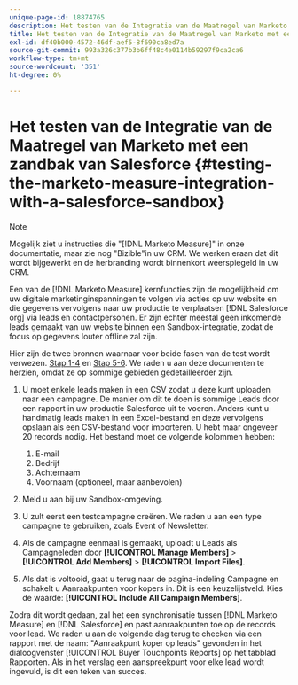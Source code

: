 ```yaml
---
unique-page-id: 18874765
description: Het testen van de Integratie van de Maatregel van Marketo met een zandbak van Salesforce - [!DNL Marketo Measure] - Productdocumentatie
title: Het testen van de Integratie van de Maatregel van Marketo met een zandbak van Salesforce
exl-id: df40b000-4572-46df-aef5-8f690ca8ed7a
source-git-commit: 993a326c377b3b6ff48c4e0114b59297f9ca2ca6
workflow-type: tm+mt
source-wordcount: '351'
ht-degree: 0%

---
```


# Het testen van de Integratie van de Maatregel van Marketo met een zandbak van Salesforce {#testing-the-marketo-measure-integration-with-a-salesforce-sandbox}

>[!NOTE]
>
>Mogelijk ziet u instructies die &quot;[!DNL Marketo Measure]&quot; in onze documentatie, maar zie nog &quot;Bizible&quot;in uw CRM. We werken eraan dat dit wordt bijgewerkt en de herbranding wordt binnenkort weerspiegeld in uw CRM.

Een van de [!DNL Marketo Measure] kernfuncties zijn de mogelijkheid om uw digitale marketinginspanningen te volgen via acties op uw website en die gegevens vervolgens naar uw productie te verplaatsen [!DNL Salesforce org] via leads en contactpersonen. Er zijn echter meestal geen inkomende leads gemaakt van uw website binnen een Sandbox-integratie, zodat de focus op gegevens louter offline zal zijn.

Hier zijn de twee bronnen waarnaar voor beide fasen van de test wordt verwezen. [Stap 1-4](https://help.salesforce.com/apex/HTViewHelpDoc?id=lead_import_wizard.htm&amp;language=en_US) en [Stap 5-6](/help/channel-tracking-and-setup/offline-channels/syncing-offline-campaigns.md). We raden u aan deze documenten te herzien, omdat ze op sommige gebieden gedetailleerder zijn.

1. U moet enkele leads maken in een CSV zodat u deze kunt uploaden naar een campagne. De manier om dit te doen is sommige Leads door een rapport in uw productie Salesforce uit te voeren. Anders kunt u handmatig leads maken in een Excel-bestand en deze vervolgens opslaan als een CSV-bestand voor importeren. U hebt maar ongeveer 20 records nodig. Het bestand moet de volgende kolommen hebben:

   1. E-mail
   1. Bedrijf
   1. Achternaam
   1. Voornaam (optioneel, maar aanbevolen)

1. Meld u aan bij uw Sandbox-omgeving.
1. U zult eerst een testcampagne creëren. We raden u aan een type campagne te gebruiken, zoals Event of Newsletter.
1. Als de campagne eenmaal is gemaakt, uploadt u Leads als Campagneleden door **[!UICONTROL Manage Members]** > **[!UICONTROL Add Members]** > **[!UICONTROL Import Files]**.
1. Als dat is voltooid, gaat u terug naar de pagina-indeling Campagne en schakelt u Aanraakpunten voor kopers in. Dit is een keuzelijstveld. Kies de waarde: **[!UICONTROL Include All Campaign Members]**.

Zodra dit wordt gedaan, zal het een synchronisatie tussen [!DNL Marketo Measure] en [!DNL Salesforce] en past aanraakpunten toe op de records voor lead. We raden u aan de volgende dag terug te checken via een rapport met de naam: &quot;Aanraakpunt koper op leads&quot; gevonden in het dialoogvenster [!UICONTROL Buyer Touchpoints Reports] op het tabblad Rapporten. Als in het verslag een aanspreekpunt voor elke lead wordt ingevuld, is dit een teken van succes.
